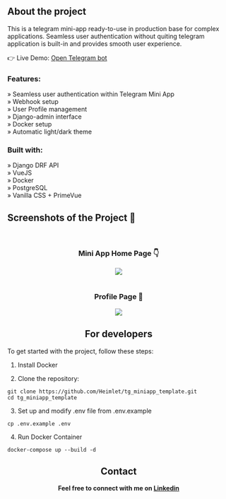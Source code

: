 <div align='center'><img src=''/></div>


<h2>About the project</h2>

<p>This is a telegram mini-app ready-to-use in production base for complex applications.
Seamless user authentication without quiting telegram application is built-in and provides
smooth user experience.</p>

👉 Live Demo: <a href='https://t.me/tg_miniapp_template_bot'>Open Telegram bot</a>

<h3>Features:</h3>
» Seamless user authentication within Telegram Mini App<br>
» Webhook setup<br>
» User Profile management<br>
» Django-admin interface<br>
» Docker setup<br>
» Automatic light/dark theme

<h3>Built with:</h3>
» Django DRF API <br>
» VueJS <br>
» Docker <br>
» PostgreSQL <br>
» Vanilla CSS + PrimeVue

<h2>Screenshots of the Project 📸</h2>
<br>
<h3 align='center'>Mini App Home Page 👇</h3>

<div align='center'>

<img src='https://github.com/user-attachments/assets/f0b8fc15-030e-412b-9ea9-37bad21e284e'/>

<br>
<br>
<h3 align='center'>Profile Page 🎁</h3>

<div align='center'>

<img src='https://github.com/user-attachments/assets/efddc22d-678a-4ad9-ada1-e717680dfbf8'/>


<h2> For developers </h2>
<div align="left">
To get started with the project, follow these steps:<br>
  
1. Install Docker

2. Clone the repository:
```
git clone https://github.com/Heimlet/tg_miniapp_template.git
cd tg_miniapp_template
```

3. Set up and modify .env file from .env.example
```
cp .env.example .env
```

4. Run Docker Container
```
docker-compose up --build -d
```

</div>
<h2> Contact </h2>
<b>Feel free to connect with me on <a href='https://www.linkedin.com/in/pykharev/'>Linkedin</a></b>

